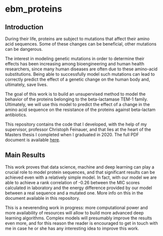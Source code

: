 # ebm_proteins

## Introduction

During their life, proteins are subject to mutations that affect their amino acid sequences. Some of these changes can be beneficial, other mutations can be dangerous.

The interest in modeling genetic mutations in order to determine their effects has been increasing among bioengineering and human health researchers, since many human diseases are often due to these amino-acid substitutions. Being able to successfully model such mutations can lead to correctly predict the effect of a genetic change on the human body and, ultimately, save lives.

The goal of this work is to build an unsupervised method to model the behavior of the proteins belonging to the beta-lactamase TEM-1 family. Ultimately, we will use this model to predict the effect of a change in the amino acid sequence on the resistance of the proteins against beta-lactam antibiotics.

This repository contains the code that I developed, with the help of my supervisor, professor Christoph Feinauer, and that lies at the heart of the Masters thesis I completed when I graduated in 2020. The full PDF document is available [here](https://github.com/MatteoFacchetti/ebm_proteins/blob/main/docs/Prediction%20of%20the%20Pathogenicity%20of%20Genetic%20Mutations%20with%20Energy-based%20Models.pdf).

## Main Results

This work proves that data science, machine and deep learning can play a crucial role to model protein sequences, and that significant results can be achieved even with a relatively simple model. In fact, with our model we are able to achieve a rank correlation of -0.26 between the MIC scores calculated in laboratory and the energy difference provided by our model between a real sequence and a mutated one. More info on this in the document available in this repository.

This is a neverending work in progress:  more computational power and more availability of resources will allow to build more advanced deep learning algorithms. Complex models will presumably improve the results even more, and for this reason the reader is encouraged to get in touch with me in case he or she has any interesting idea to improve this work.
